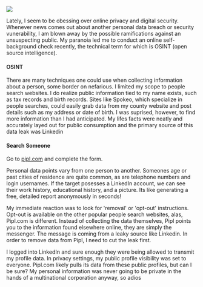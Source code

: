 ![](https://images.pexels.com/photos/942304/pexels-photo-942304.jpeg?auto=compress&cs=tinysrgb&h=650&w=940)

Lately, I seem to be obessing over online privacy and digital security. Whenever news comes out about another personal data breach or security vunerability, I am blown away by the possible ramifications against an unsuspecting public. My paranoia led me to conduct an online self-background check recently, the technical term for which is OSINT (open source intelligence).

#### OSINT
There are many techniques one could use when collecting information about a person, some border on nefarious. I limited my scope to people search websites. I do realize public information tied to my name exists, such as tax records and birth records. Sites like Spokeo, which specialize in people searches, could easily grab data from my county website and post details such as my address or date of birth. I was suprised, however, to find more information than I had anticipated. My lifes facts were neatly and accurately layed out for public consumption and the primary source of this data leak was Linkedin

#### Search Someone
Go to [pipl.com](www.pipl.com) and complete the form.

Personal data points vary from one person to another. Someones age or past cities of residence are quite common, as are telephone numbers and login usernames. If the target posesses a LinkedIn account, we can see their work history, educational history, and a picture. Its like generating a free, detailed report anonymously in seconds!

My immediate reaction was to look for 'removal' or 'opt-out' instructions. Opt-out is available on the other popular people search websites, alas, Pipl.com is different. Instead of collecting the data themselves, Pipl points you to the information found elsewhere online, they are simply the messenger. The message is coming from a leaky source like Linkedin. In order to remove data from Pipl, I need to cut the leak first.

I logged into LinkedIn and sure enough they were being allowed to transmit my profile data. In privacy settings, my public profile visibility was set to everyone. Pipl.com likely pulls its data from these public profiles, but can I be sure? My personal information was never going to be private in the hands of a multinational corporation anyway, so adios


